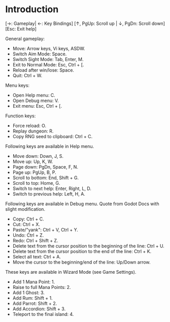 # Introduction

[→: Gameplay| ←: Key Bindings]
[↑, PgUp: Scroll up | ↓, PgDn: Scroll down]
[Esc: Exit help]

General gameplay:

* Move: Arrow keys, Vi keys, ASDW.
* Switch Aim Mode: Space.
* Switch Sight Mode: Tab, Enter, M.
* Exit to Normal Mode: Esc, Ctrl + [.
* Reload after win/lose: Space.
* Quit: Ctrl + W.

Menu keys:

* Open Help menu: C.
* Open Debug menu: V.
* Exit menu: Esc, Ctrl + [.

Function keys:

* Force reload: O.
* Replay dungeon: R.
* Copy RNG seed to clipboard: Ctrl + C.

Following keys are available in Help menu.

* Move down: Down, J, S.
* Move up: Up, K, W.
* Page down: PgDn, Space, F, N.
* Page up: PgUp, B, P.
* Scroll to bottom: End, Shift + G.
* Scroll to top: Home, G.
* Switch to next help: Enter, Right, L, D.
* Switch to previous help: Left, H, A.

Following keys are available in Debug menu. Quote from Godot Docs with slight modification.

* Copy: Ctrl + C.
* Cut: Ctrl + X.
* Paste/"yank": Ctrl + V, Ctrl + Y.
* Undo: Ctrl + Z.
* Redo: Ctrl + Shift + Z.
* Delete text from the cursor position to the beginning of the line: Ctrl + U.
* Delete text from the cursor position to the end of the line: Ctrl + K.
* Select all text: Ctrl + A.
* Move the cursor to the beginning/end of the line: Up/Down arrow.

These keys are available in Wizard Mode (see Game Settings).

* Add 1 Mana Point: 1.
* Raise to full Mana Points: 2.
* Add 1 Ghost: 3.
* Add Rum: Shift + 1.
* Add Parrot: Shift + 2.
* Add Accordion: Shift + 3.
* Teleport to the final island: 4.
